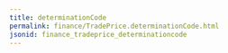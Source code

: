 ```yaml
---
title: determinationCode
permalink: finance/TradePrice.determinationCode.html
jsonid: finance_tradeprice_determinationcode
---
```


